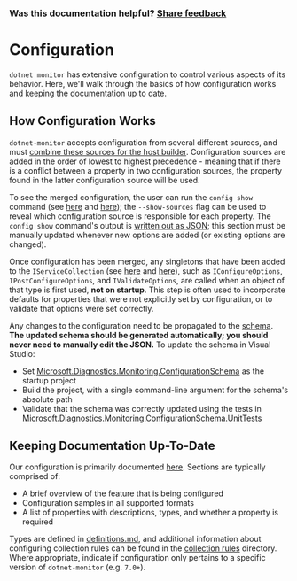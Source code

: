 ### Was this documentation helpful? [Share feedback](https://www.research.net/r/DGDQWXH?src=documentation%2FlearningPath%2Fconfiguration)

# Configuration

`dotnet monitor` has extensive configuration to control various aspects of its behavior. Here, we'll walk through the basics of how configuration works and keeping the documentation up to date.

## How Configuration Works

`dotnet-monitor` accepts configuration from several different sources, and must [combine these sources for the host builder](https://github.com/dotnet/dotnet-monitor/blob/6aaae4a24a6a363296df8e929f08a90ba2ef22b8/src/Tools/dotnet-monitor/HostBuilder/HostBuilderHelper.cs#L47). Configuration sources are added in the order of lowest to highest precedence - meaning that if there is a conflict between a property in two configuration sources, the property found in the latter configuration source will be used.

To see the merged configuration, the user can run the `config show` command (see [here](https://github.com/dotnet/dotnet-monitor/blob/6aaae4a24a6a363296df8e929f08a90ba2ef22b8/src/Tools/dotnet-monitor/Program.cs#L68) and [here](https://github.com/dotnet/dotnet-monitor/blob/6aaae4a24a6a363296df8e929f08a90ba2ef22b8/src/Tools/dotnet-monitor/Commands/ConfigShowCommandHandler.cs)); the `--show-sources` flag can be used to reveal which configuration source is responsible for each property. The `config show` command's output is [written out as JSON](https://github.com/dotnet/dotnet-monitor/blob/6aaae4a24a6a363296df8e929f08a90ba2ef22b8/src/Tools/dotnet-monitor/ConfigurationJsonWriter.cs); this section must be manually updated whenever new options are added (or existing options are changed).

Once configuration has been merged, any singletons that have been added to the `IServiceCollection` (see [here](https://github.com/dotnet/dotnet-monitor/blob/6aaae4a24a6a363296df8e929f08a90ba2ef22b8/src/Tools/dotnet-monitor/ServiceCollectionExtensions.cs) and [here](https://github.com/dotnet/dotnet-monitor/blob/6aaae4a24a6a363296df8e929f08a90ba2ef22b8/src/Tools/dotnet-monitor/Commands/CollectCommandHandler.cs#L85)), such as `IConfigureOptions`, `IPostConfigureOptions`, and `IValidateOptions`, are called when an object of that type is first used, **not on startup**. This step is often used to incorporate defaults for properties that were not explicitly set by configuration, or to validate that options were set correctly. 

Any changes to the configuration need to be propagated to the [schema](https://github.com/dotnet/dotnet-monitor/blob/6aaae4a24a6a363296df8e929f08a90ba2ef22b8/documentation/schema.json). **The updated schema should be generated automatically; you should never need to manually edit the JSON.** To update the schema in Visual Studio:
* Set [Microsoft.Diagnostics.Monitoring.ConfigurationSchema](https://github.com/dotnet/dotnet-monitor/tree/6aaae4a24a6a363296df8e929f08a90ba2ef22b8/src/Tests/Microsoft.Diagnostics.Monitoring.ConfigurationSchema) as the startup project
* Build the project, with a single command-line argument for the schema's absolute path
* Validate that the schema was correctly updated using the tests in [Microsoft.Diagnostics.Monitoring.ConfigurationSchema.UnitTests](https://github.com/dotnet/dotnet-monitor/tree/6aaae4a24a6a363296df8e929f08a90ba2ef22b8/src/Tests/Microsoft.Diagnostics.Monitoring.ConfigurationSchema.UnitTests)

## Keeping Documentation Up-To-Date

Our configuration is primarily documented [here](https://github.com/dotnet/dotnet-monitor/tree/6aaae4a24a6a363296df8e929f08a90ba2ef22b8/documentation/configuration). Sections are typically comprised of:
* A brief overview of the feature that is being configured
* Configuration samples in all supported formats
* A list of properties with descriptions, types, and whether a property is required

Types are defined in [definitions.md](https://github.com/dotnet/dotnet-monitor/blob/6aaae4a24a6a363296df8e929f08a90ba2ef22b8/documentation/api/definitions.md), and additional information about configuring collection rules can be found in the [collection rules](https://github.com/dotnet/dotnet-monitor/blob/6aaae4a24a6a363296df8e929f08a90ba2ef22b8/documentation/collectionrules) directory. Where appropriate, indicate if configuration only pertains to a specific version of `dotnet-monitor` (e.g. `7.0+`).
